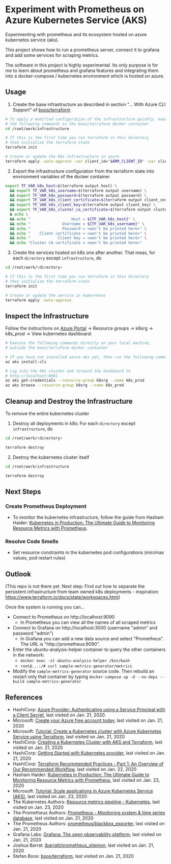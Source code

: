 # Experiment with Prometheus on Azure Kubernetes Service (AKS)

Experimenting with prometheus and its ecosystem hosted on azure kubernetes service (aks).

This project shows how to run a prometheus server, connect it to grafana and add some services for scraping metrics.

The software in this project is highly experimental. Its only purpose is for me to learn about prometheus and grafana features and integrating them into a docker-compose / kubernetes environment which is hosted on azure.

## Usage

1. Create the base infrastructure as described in section "... With Azure CLI Support" of [boos/terraform](https://hub.docker.com/repository/docker/boos/terraform)

```sh
# To apply a modified configuration of the infrastructure quickly, execute
# the following commands in the boos/terraform docker container
cd /root/work/infrastructure

# If this is the first time you run terraform in this directory
# then initialize the terraform state
terraform init

# Create or update the k8s infrastructure in azure
terraform apply -auto-approve -var client_id="$ARM_CLIENT_ID" -var client_secret="$ARM_CLIENT_SECRET"
```

2. Export the infrastructure configuration from the terraform state into environment variables of the docker container

```sh
export TF_VAR_k8s_host=$(terraform output host) \
  && export TF_VAR_k8s_username=$(terraform output username) \
  && export TF_VAR_k8s_password=$(terraform output password) \
  && export TF_VAR_k8s_client_certificate=$(terraform output client_certificate) \
  && export TF_VAR_k8s_client_key=$(terraform output client_key) \
  && export TF_VAR_k8s_cluster_ca_certificate=$(terraform output cluster_ca_certificate) \
  & echo \
  && echo "                  Host = ${TF_VAR_k8s_host}" \
  && echo "              Username = ${TF_VAR_k8s_username}" \
  && echo "              Password = <won't be printed here>" \
  && echo "    Client certificate = <won't be printed here>" \
  && echo "            Client key = <won't be printed here>" \
  && echo "Cluster CA certificate = <won't be printed here>"
```

3. Create the services hosted on k8s one after another. That meas, for each `directory` except `infrastructure`, do

```sh
cd /root/work/<directory>

# If this is the first time you run terraform in this directory
# then initialize the terraform state
terraform init

# Create or update the service in kubernetes
terraform apply -auto-approve
```

## Inspect the Infrastructure

Follow the instructions on [Azure Portal](https://portal.azure.com) &rarr; Resource groups &rarr; k8srg &rarr; k8s_prod &rarr; View kubernetes dashboard:

```sh
# Execute the following commands directly on your local machine,
# outside the boos/terraform docker container

# If you have not installed azure aks yet, then run the following command
az aks install-cli

# Log into the k8s cluster and forward the dashboard to
# http://localhost:8001
az aks get-credentials --resource-group k8srg --name k8s_prod
az aks browse --resource-group k8srg --name k8s_prod
```

## Cleanup and Destroy the Infrastructure

To remove the entire kubernetes cluster

1. Destroy all deployments in k8s: For each `directory` except `infrastructure`, do

```sh
cd /root/work/<directory>

terraform destroy
```

2. Destroy the kubernetes cluster itself

```sh
cd /root/work/infrastructure

terraform destroy
```

## Next Steps

### Create Prometheus Deployment

* To monitor the kubernetes infrastructure, follow the guide from Hasham Haider: [Kubernetes in Production: The Ultimate Guide to Monitoring Resource Metrics with Prometheus](https://www.replex.io/blog/kubernetes-in-production-the-ultimate-guide-to-monitoring-resource-metrics).

### Resolve Code Smells

* Set resource constraints in the kubernetes pod configurations (min/max values, pod restart rules)

## Outlook

(This repo is not there yet. Next step: Find out how to separate the persistent infrastructure from team owned k8s deployments - inspiration: https://www.terraform.io/docs/state/workspaces.html)

Once the system is running you can...

* Connect to Prometheus on http://localhost:9090
  * In Prometheus you can view all the names of all scraped metrics
* Connect to Grafana on http://localhost:3000 (username "admin" and password "admin")
  * In Grafana you can add a new data source and select "Prometheus". The URL is "http://prometheus:9090".
* Enter the ubuntu-analysis-helper container to query the other containers in the network:
  * `docker exec -it ubuntu-analysis-helper /bin/bash`
  * `root@...:/# curl sample-metrics-generator/metrics`
* Modify the `sample-metrics-generator` source code. Then rebuild an restart only that container by typing
  `docker-compose up -d --no-deps --build sample-metrics-generator`

## References

* HashiCorp: [Azure Provider: Authenticating using a Service Principal with a Client Secret](https://www.terraform.io/docs/providers/azurerm/guides/service_principal_client_secret.html), last visited on Jan. 21, 2020.
* Microsoft: [Create your Azure free account today](https://azure.microsoft.com/en-us/free/), last visited on Jan. 21, 2020
* Microsoft: [Tutorial: Create a Kubernetes cluster with Azure Kubernetes Service using Terraform](https://docs.microsoft.com/de-de/azure/terraform/terraform-create-k8s-cluster-with-tf-and-aks), last visited on Jan. 21, 2020
* HashiCorp: [Creating a Kubernetes Cluster with AKS and Terraform](https://www.hashicorp.com/blog/kubernetes-cluster-with-aks-and-terraform/), last visited on Jan. 21, 2020
* HashiCorp: [Getting Started with Kubernetes provider](https://www.terraform.io/docs/providers/kubernetes/guides/getting-started.html), last visited on Jan. 21, 2020
* HashiCorp: [Terraform Recommended Practices - Part 1: An Overview of Our Recommended Workflow](https://www.terraform.io/docs/cloud/guides/recommended-practices/part1.html), last visited on Jan. 22, 2020
* Hasham Haider: [Kubernetes in Production: The Ultimate Guide to Monitoring Resource Metrics with Prometheus](https://www.replex.io/blog/kubernetes-in-production-the-ultimate-guide-to-monitoring-resource-metrics), last visited on Jan. 23, 2020
* Microsoft: [Tutorial: Scale applications in Azure Kubernetes Service (AKS)](https://docs.microsoft.com/de-de/azure/aks/tutorial-kubernetes-scale), last visited on Jan. 23, 2020
* The Kubernetes Authors: [Resource metrics pipeline - Kubernetes](https://kubernetes.io/docs/tasks/debug-application-cluster/resource-metrics-pipeline/), last visited on Jan. 23, 2020
* The Prometheus Authors: [Prometheus - Monitoring system & time series database](https://prometheus.io), last visited on Jan. 21, 2020
* The Prometheus Authors: [prometheus/blackbox_exporter](https://github.com/prometheus/blackbox_exporter), last visited on Jan. 21, 2020
* Grafana Labs: [Grafana: The open observability platform](https://grafana.com), last visited on Jan. 21, 2020
* Joshua Barrat: [jbarratt/prometheus_sitemon](https://github.com/jbarratt/prometheus_sitemon), last visited on Jan. 21, 2020
* Stefan Boos: [boos/terraform](https://hub.docker.com/repository/docker/boos/terraform), last visited on Jan. 21, 2020
